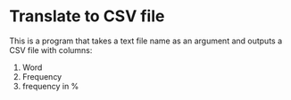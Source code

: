 # Translate to CSV file
This is a program that takes a text file name as an argument and outputs a CSV file with columns: 
1. Word
2. Frequency
3. frequency in % 
